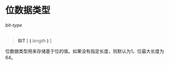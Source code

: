 # 位数据类型

###### bit-type  
> **BIT** [ **(** *length* **)** ]

位数据类型用来存储基于位的值。如果没有指定长度，则默认为1。位最大长度为64。